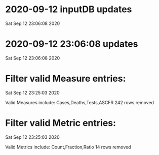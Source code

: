 
# 2020-09-12 inputDB updates 
 Sat Sep 12 23:06:08 2020 


# 2020-09-12 23:06:08 updates 
 Sat Sep 12 23:06:08 2020 


# Filter valid Measure entries: 
 Sat Sep 12 23:25:03 2020 

Valid Measures include: Cases,Deaths,Tests,ASCFR
 242 rows removed
# Filter valid Metric entries: 
 Sat Sep 12 23:25:03 2020 

Valid Metrics include: Count,Fraction,Ratio
 14 rows removed